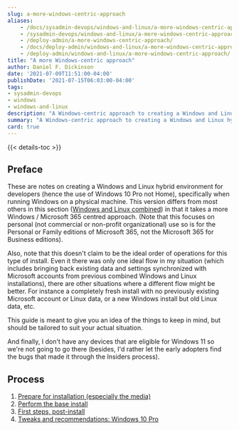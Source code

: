 ```yaml
---
slug: a-more-windows-centric-approach
aliases:
    - /docs/sysadmin-devops/windows-and-linux/a-more-windows-centric-approach/
    - /sysadmin-devops/windows-and-linux/a-more-windows-centric-approach/
    - /deploy-admin/a-more-windows-centric-approach/
    - /docs/deploy-admin/windows-and-linux/a-more-windows-centric-approach/
    - /deploy-admin/windows-and-linux/a-more-windows-centric-approach/
title: "A more Windows-centric approach"
author: Daniel F. Dickinson
date: '2021-07-09T11:51:00-04:00'
publishDate: '2021-07-15T06:03:00-04:00'
tags:
- sysadmin-devops
- windows
- windows-and-linux
description: "A Windows-centric approach to creating a Windows and Linux hybrid environment for developers."
summary: "A Windows-centric approach to creating a Windows and Linux hybrid environment for developers."
card: true
---
```


{{< details-toc >}}

## Preface

These are notes on creating a Windows and Linux hybrid environment for developers (hence the use of Windows 10 Pro not Home), specifically when running Windows on a physical machine. This version differs from most others in this section ([Windows and Linux combined](/tags/windows-and-linux/)) in that it takes a more Windows / Microsoft 365 centred approach. (Note that this focuses on personal (not commercial or non-profit organizational) use so is for the Personal or Family editions of Microsoft 365, not the Microsoft 365 for Business editions).

Also, note that this doesn't claim to be the ideal order of operations for this type of install. Even it there was only one ideal flow in my situation (which includes bringing back existing data and settings synchronized with Microsoft accounts from previous combined Windows and Linux installations), there are other situations where a different flow might be better. For instance a completely fresh install with no previously existing Microsoft account or Linux data, or a new Windows install but old Linux data, etc.

This guide is meant to give you an idea of the things to keep in mind, but should be tailored to suit your actual situation.

And finally, I don't have any devices that are eligible for Windows 11 so we're not going to go there (besides, I'd rather let the early adopters find the bugs that made it through the Insiders process).

## Process

1. [Prepare for installation (especially the media)](preparation.md)
2. [Perform the base install](base-install.md)
3. [First steps, post-install](first-steps-post-install.md)
4. [Tweaks and recommendations: Windows 10 Pro](tweaks-and-recommendations.md)
